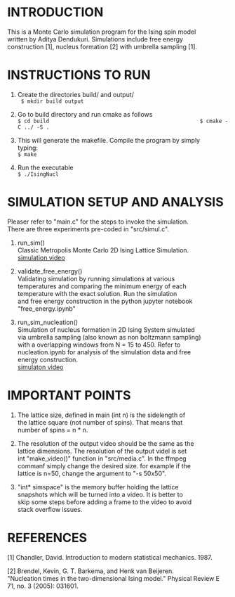 


# INTRODUCTION                                
This is a Monte Carlo simulation program for the Ising spin model   
written by Aditya Dendukuri. Simulations include free energy        
construction [1], nucleus formation [2] with umbrella sampling [1]. 

# INSTRUCTIONS TO RUN                              
1. Create the directories build/ and output/                        
          ``` 
          $ mkdir build output                                     
          ```                                    
                                                                    
2. Go to build directory and run cmake as follows                   
          ```
          $ cd build                                               
          $ cmake -C ../ -S .                                      
          ```
          
3. This will generate the makefile. Compile the program by simply   
   typing:       
          ```
          $ make                                                   
          ```                                                       
4. Run the executable           
          ```
          $ ./IsingNucl                                            
          ```
# SIMULATION SETUP AND ANALYSIS                        
Pleaser refer to "main.c" for the steps to invoke the simulation.   
There are three experiments pre-coded in "src/simul.c".             

1. run_sim()                                                        
    Classic Metropolis Monte Carlo 2D Ising Lattice Simulation.     
    [simulation video](https://youtu.be/HaPEz-NQ8I4)                

2. validate_free_energy()                                           
   Validating simulation by running simulations at various          
   temperatures and comparing the minimum energy of each            
   temperature with the exact solution. Run the simulation          
   and free energy construction in the python jupyter notebook      
   "free_energy.ipynb"                                              

3. run_sim_nucleation()                                             
    Simulation of nucleus formation in 2D Ising System simulated    
    via umbrella sampling (also known as non boltzmann sampling)      
    with a overlapping windows from N = 15 to 450. Refer to         
    nucleation.ipynb for analysis of the simulation data and free   
    energy construction.                                            
    [simulaton video](https://youtu.be/6_lvSokWUsw)       

# IMPORTANT POINTS                               
1. The lattice size, defined in main (int n) is the sidelength of   
   the lattice square (not number of spins). That means that        
   number of spins = n * n.        

2. The resolution of the output video should be the same as the     
   lattice dimensions. The resolution of the output videl is set    
   int "make_video()" function in "src/media.c". In the ffmpeg      
   commanf simply change the desired size. for example if the       
   lattice is n=50, change the argument to "-s 50x50".         

3. "int* simspace" is the memory buffer holding the lattice         
   snapshots which will be turned into a video. It is better to     
   skip some steps before adding a frame to the video to avoid      
   stack overflow issues.                                           

# REFERENCES                                   
 [1] Chandler, David. Introduction to modern statistical mechanics. 
     1987.                                                          
                                                                    
 [2] Brendel, Kevin, G. T. Barkema, and Henk van Beijeren.          
     "Nucleation times in the two-dimensional Ising model." Physical
     Review E 71, no. 3 (2005): 031601.                             
